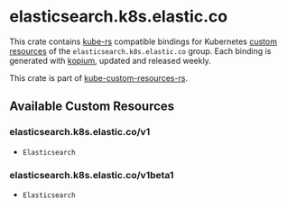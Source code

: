 <!--
SPDX-FileCopyrightText: The kube-custom-resources-rs Authors
SPDX-License-Identifier: 0BSD
 -->

# elasticsearch.k8s.elastic.co

This crate contains [kube-rs](https://kube.rs/) compatible bindings for Kubernetes [custom resources](https://kubernetes.io/docs/tasks/extend-kubernetes/custom-resources/custom-resource-definitions/) of the `elasticsearch.k8s.elastic.co` group. Each binding is generated with [kopium](https://github.com/kube-rs/kopium), updated and released weekly.

This crate is part of [kube-custom-resources-rs](https://github.com/metio/kube-custom-resources-rs).

## Available Custom Resources

### elasticsearch.k8s.elastic.co/v1
- `Elasticsearch`
### elasticsearch.k8s.elastic.co/v1beta1
- `Elasticsearch`
